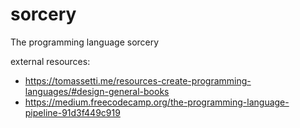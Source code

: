 # sorcery
The programming language sorcery

external resources:
 * https://tomassetti.me/resources-create-programming-languages/#design-general-books
 * https://medium.freecodecamp.org/the-programming-language-pipeline-91d3f449c919
